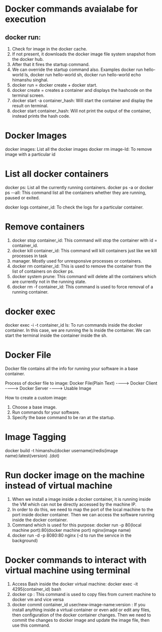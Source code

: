 # Docker commands avaialabe for execution

## docker run: 
1. Check for image in the docker cache. 
2. If not present, it downloads the docker image file system snapshot from the docker hub. 
3. After that it fires the startup command.
4. We can override the startup command also. Examples docker run hello-world ls, docker run hello-world sh, docker run hello-world echo himanshu singhal.
5. docker run = docker create + docker start.
6. docker create = creates a container and displays the hashcode on the terminal screen.
7. docker start -a container_hash: Will start the container and display the result on terminal.
8. docker start container_hash: Will not print the output of the container, instead prints the hash code.

# Docker Images
docker images: List all the docker images
docker rm image-Id: To remove image with a particular id

# List all docker containers
docker ps: List all the currently running containers.
docker ps -a or docker ps --all: This command list all the containers whether they are running, paused or exited.

docker logs container_id: To check the logs for a particular container.

# Remove containers
1. docker stop container_id: This command will stop the container with id = container_id.
2. docker kill container_id: This command will kill containers just like we kill processes in task 
3. manager. Mostly used for unresponsive processes or containers. 
4. docker rm container_id: This is used to remove the container from the list of containers on docker ps.
5. docker system prune: This command will delete all the containers which are currently not in the running state.
6. docker rm -f container_id: This command is used to force removal of a running container.

# docker exec
docker exec -i -t container_id ls: To run commands inside the docker container. In this case, we are running the ls inside the container. We can start the terminal inside the container inside the sh.

# Docker File

Docker file contains all the info for running your software in a base container.

Process of docker file to image:
Docker File(Plain Text) ----> Docker Client ----> Docker Server ----> Usable Image

How to create a custom image:
1. Choose a base image.
2. Run commands for your software.
3. Specify the base command to be ran at the startup.

# Image Tagging
docker build -t himanshu(docker username)/redis(image name):latest(version) .(dot)

# Run docker image on the machine instead of virtual machine
1. When we install a image inside a docker container, it is running inside the VM which can not be directly accessed by the machine IP.
2. In order to do this, we need to map the port of the local machine to the port inside docker container. Then we can access the software running inside the docker container.
3. Command which is used for this purpose: docker run -p 80(local machine port):80(docker machine port) nginx(image name)
4. docker run -d -p 8080:80 nginx (-d to run the service in the background)

# Docker commands to interact with virtual machine using terminal
1. Access Bash inside the docker virtual machine: docker exec -it 4295(container_id) bash
2. docker cp <source> <dest>: This command is used to copy files from current machine to docker vm and vice versa
3. docker commit container_id user/new-image-name:version : If you install anything inside a virtual container or even add or edit any files, then configuration of the docker container changes. Then we need to commit the changes to docker image and update the image file, then use this command. 